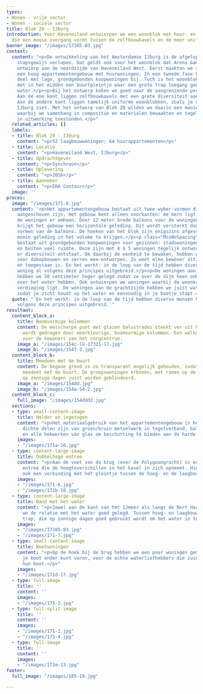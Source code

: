 ```yaml
---
types:
- Wonen - vrije sector
- Wonen - sociale sector
title: Blok 20 - IJburg
introduction: Voor Haveneiland ontwierpen we een woonblok met huur- en koopwoningen,
  die een mooie overgang vormt tussen de zelfbouwkavels en de meer uniforme woonblokken.
banner_image: "/images/17385-03.jpg"
context:
  content: "<p>De ontwikkeling van het Amsterdamse IJburg is de afgelopen tien jaar
    stapsgewijs verlopen. Dat geldt ook voor het woonblok dat Arons &amp; Gelauff
    ontwierp aan de noordzijde van Haveneiland West. Eerst maakten we voor Synchroon
    een hoog appartementengebouw met huurwoningen. In een tweede fase kwam daar een
    deel met lage, grondgebonden koopwoningen bij. Toch is het woonblok één geheel,
    met in het midden een buurtpleintje waar een grote trap toegang geeft tot het
    water.</p><p>Bij het ontwerp keken we goed naar de aangrenzende percelen op IJburg.
    Aan de ene kant liggen zelfbouwkavels met een grote diversiteit aan woningen.
    Aan de andere kant liggen tamelijk uniforme woonblokken, zoals je die meer op
    IJburg ziet. Met het ontwerp van Blok 20 wilden we daarin een mooie overgang aanbrengen,
    waarbij we samenhang in compositie en materialen bewaakten en tegelijk variatie
    in uitwerking toestonden.</p>"
  related_articles: []
  labels:
  - title: Blok 20 - IJburg
    content: "<p>52 laagbouwwoningen; 64 huurappartementen</p>"
  - title: Locatie
    content: "<p>Haveneiland West, IJburg</p>"
  - title: Opdrachtgever
    content: "<p>Synchroon</p>"
  - title: Oplevering
    content: "<p>2016</p>"
  - title: Aannemer
    content: "<p>ERA Contour</p>"
  image: ''
proces:
  image: "/images/171-8.jpg"
  content: '<p>Het appartementengebouw bestaat uit twee wyber-vormen die tegen elkaar
    aangeschoven zijn. Het gebouw kent alleen voorkanten: de kern ligt in het midden,
    de woningen er omheen. Door 12 meter brede balkons voor de woningen te leggen
    krijgt het gebouw een horizontale geleding. Dit wordt versterkt door de geknikte
    vormen van de balkons. De hoeken van het blok zijn enigszins afgeschuind om een
    mooie geleding in het volume te krijgen.</p><p class="MsoNoSpacing">De laagbouw
    bestaat uit grondgebonden koopwoningen voor gezinnen: stadswoningen met binnen
    én buiten veel ruimte. Deze zijn met 4 à 5 woningen tegelijk ontworpen, zodat
    er diversiteit ontstaat. Om daarbij de eenheid te bewaken, hebben we alle opties
    voor dakopbouwen en serres mee-ontworpen. Zo weet elke bewoner altijd wat mogelijk
    en toegestaan is. En het werkt: in de loop van de tijd hebben diverse mensen hun
    woning al volgens deze principes uitgebreid.</p><p>De woningen aan de IJmeer-zijde
    hebben we 50 centimeter hoger gelegd zodat ze over de dijk heen onbelemmerd zicht
    over het water hebben. Ook ontwierpen we woningen waarbij de woonkamer op de eerste
    verdieping ligt. De woningen aan de grachtzijde hebben we juist wat lager gelegd,
    zodat je zicht houdt op het water en eenvoudig in je bootje stapt.</p>'
  quote: "'En het werkt: in de loop van de tijd hebben diverse mensen hun woning al
    volgens deze principes uitgebreid.'"
resultaat:
  content_block_a:
    title: Boomvormige kolommen
    content: De messcherpe punt met glazen balustrades steekt ver uit het pand, en
      wordt gedragen door meerkleurige, boomvormige kolommen. Een welkom herkenningspunt
      voor de bewoners van het zorgcentrum.
    image_a: "/images/154c-lk-17321-17.jpg"
    image_b: "/images/154f-3.jpg"
  content_block_b:
    title: Meedoen met de buurt
    content: De begane grond is zo transparant mogelijk gehouden, zodat het complex
      meedoet met de buurt. De groepswoningen erboven, met ramen op de zuidkant, kunnen
      op zonnige dagen juist worden geblindeerd.
    image_a: "/images/154dd.jpg"
    image_b: "/images/154a-54-2.jpg"
  content_block_c:
    full_image: "/images/154ddd2.jpg"
  sections:
  - type: small-content-image
    title: Helder en ingetogen
    content: "<p>Het materiaalgebruik van het appartementengebouw is helder en ingetogen:
      dichte delen zijn van groen/bruin metselwerk in tegelverband, balkons van beton
      en alle hekwerken van glas om beschutting te bieden aan de harde wind op IJburg.</p>"
    images:
    - "/images/171a-16.jpg"
  - type: content-large-image
    title: Dubbelhoge entree
    content: "<p>Aan de voet van de brug (over de Polygoongracht) is een dubbelhoge
      entree die de hoogteverschillen in het kavel in zich opneemt. Hier ontstaat
      ook een verbinding met het pleintje tussen de hoog- en de laagbouw.</p>"
    images:
    - "/images/171-6.jpg"
    - "/images/171b-10.jpg"
  - type: content-large-image
    title: Band met het water
    content: "<p>Zowel aan de kant van het IJmeer als langs de Bert Haanstrakade hebben
      we de relatie met het water goed gelegd. Tussen hoog- en laagbouw ligt een brede
      trap, die op zonnige dagen goed gebruikt wordt om het water in te gaan.</p>"
    images:
    - "/images/17385-03.jpg"
    - "/images/171-7.jpg"
  - type: small-content-image
    title: Bootwoningen
    content: "<p>Op de hoek bij de brug hebben we een paar woningen gemaakt waar je
      je boot onder kunt varen, voor de echte waterliefhebbers die zuinig zijn op
      hun boot.</p>"
    images:
    - "/images/171d-17.jpg"
  - type: full-image
    title: ''
    content: ''
    images:
    - "/images/171-2.jpg"
  - type: full-split-image
    title: ''
    content: ''
    images:
    - "/images/171-1.jpg"
    - "/images/171-4.jpg"
  - type: full-image
    title: ''
    content: ''
    images:
    - "/images/171m-13.jpg"
footer:
  full_image: "/images/185-19.jpg"

---
```

